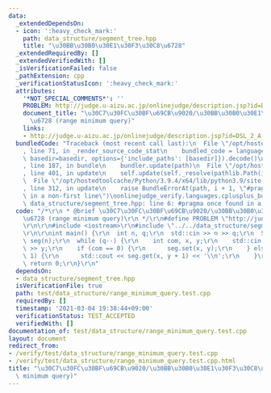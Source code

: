 ```yaml
---
data:
  _extendedDependsOn:
  - icon: ':heavy_check_mark:'
    path: data_structure/segment_tree.hpp
    title: "\u30BB\u30B0\u30E1\u30F3\u30C8\u6728"
  _extendedRequiredBy: []
  _extendedVerifiedWith: []
  _isVerificationFailed: false
  _pathExtension: cpp
  _verificationStatusIcon: ':heavy_check_mark:'
  attributes:
    '*NOT_SPECIAL_COMMENTS*': ''
    PROBLEM: http://judge.u-aizu.ac.jp/onlinejudge/description.jsp?id=DSL_2_A
    document_title: "\u30C7\u30FC\u30BF\u69CB\u9020/\u30BB\u30B0\u30E1\u30F3\u30C8\
      \u6728 (range minimum query)"
    links:
    - http://judge.u-aizu.ac.jp/onlinejudge/description.jsp?id=DSL_2_A
  bundledCode: "Traceback (most recent call last):\n  File \"/opt/hostedtoolcache/Python/3.9.4/x64/lib/python3.9/site-packages/onlinejudge_verify/documentation/build.py\"\
    , line 71, in _render_source_code_stat\n    bundled_code = language.bundle(stat.path,\
    \ basedir=basedir, options={'include_paths': [basedir]}).decode()\n  File \"/opt/hostedtoolcache/Python/3.9.4/x64/lib/python3.9/site-packages/onlinejudge_verify/languages/cplusplus.py\"\
    , line 187, in bundle\n    bundler.update(path)\n  File \"/opt/hostedtoolcache/Python/3.9.4/x64/lib/python3.9/site-packages/onlinejudge_verify/languages/cplusplus_bundle.py\"\
    , line 401, in update\n    self.update(self._resolve(pathlib.Path(included), included_from=path))\n\
    \  File \"/opt/hostedtoolcache/Python/3.9.4/x64/lib/python3.9/site-packages/onlinejudge_verify/languages/cplusplus_bundle.py\"\
    , line 312, in update\n    raise BundleErrorAt(path, i + 1, \"#pragma once found\
    \ in a non-first line\")\nonlinejudge_verify.languages.cplusplus_bundle.BundleErrorAt:\
    \ data_structure/segment_tree.hpp: line 6: #pragma once found in a non-first line\n"
  code: "/*\r\n * @brief \u30C7\u30FC\u30BF\u69CB\u9020/\u30BB\u30B0\u30E1\u30F3\u30C8\
    \u6728 (range minimum query)\r\n */\r\n#define PROBLEM \"http://judge.u-aizu.ac.jp/onlinejudge/description.jsp?id=DSL_2_A\"\
    \r\n\r\n#include <iostream>\r\n#include \"../../data_structure/segment_tree.hpp\"\
    \r\n\r\nint main() {\r\n  int n, q;\r\n  std::cin >> n >> q;\r\n  SegmentTree<monoid::RangeMinimumQuery<int>>\
    \ seg(n);\r\n  while (q--) {\r\n    int com, x, y;\r\n    std::cin >> com >> x\
    \ >> y;\r\n    if (com == 0) {\r\n      seg.set(x, y);\r\n    } else if (com ==\
    \ 1) {\r\n      std::cout << seg.get(x, y + 1) << '\\n';\r\n    }\r\n  }\r\n \
    \ return 0;\r\n}\r\n"
  dependsOn:
  - data_structure/segment_tree.hpp
  isVerificationFile: true
  path: test/data_structure/range_minimum_query.test.cpp
  requiredBy: []
  timestamp: '2021-03-04 19:38:44+09:00'
  verificationStatus: TEST_ACCEPTED
  verifiedWith: []
documentation_of: test/data_structure/range_minimum_query.test.cpp
layout: document
redirect_from:
- /verify/test/data_structure/range_minimum_query.test.cpp
- /verify/test/data_structure/range_minimum_query.test.cpp.html
title: "\u30C7\u30FC\u30BF\u69CB\u9020/\u30BB\u30B0\u30E1\u30F3\u30C8\u6728 (range\
  \ minimum query)"
---
```

